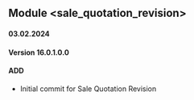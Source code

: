 ## Module <sale_quotation_revision>

#### 03.02.2024
#### Version 16.0.1.0.0
#### ADD
- Initial commit for Sale Quotation Revision
